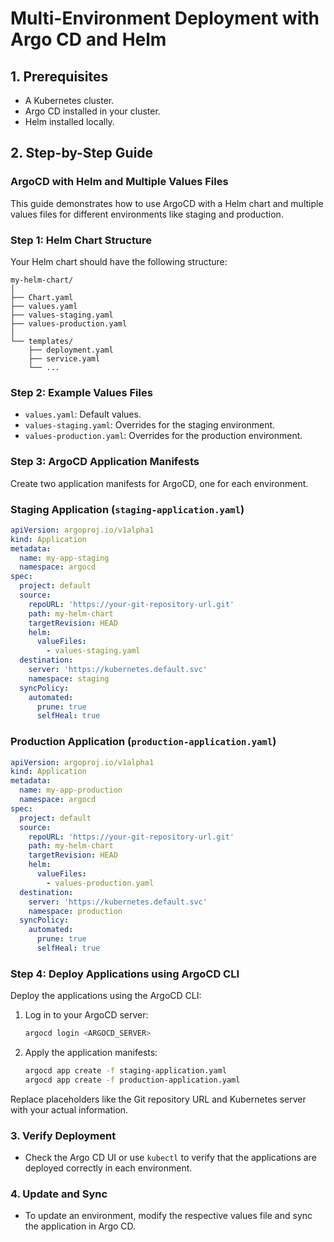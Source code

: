 
# Multi-Environment Deployment with Argo CD and Helm

## 1. Prerequisites
- A Kubernetes cluster.
- Argo CD installed in your cluster.
- Helm installed locally.

## 2. Step-by-Step Guide


### ArgoCD with Helm and Multiple Values Files

This guide demonstrates how to use ArgoCD with a Helm chart and multiple values files for different environments like staging and production.

### Step 1: Helm Chart Structure

Your Helm chart should have the following structure:

```
my-helm-chart/
│
├── Chart.yaml
├── values.yaml
├── values-staging.yaml
├── values-production.yaml
│
└── templates/
    ├── deployment.yaml
    ├── service.yaml
    └── ...
```

### Step 2: Example Values Files

- `values.yaml`: Default values.
- `values-staging.yaml`: Overrides for the staging environment.
- `values-production.yaml`: Overrides for the production environment.

### Step 3: ArgoCD Application Manifests

Create two application manifests for ArgoCD, one for each environment.

### Staging Application (`staging-application.yaml`)

```yaml
apiVersion: argoproj.io/v1alpha1
kind: Application
metadata:
  name: my-app-staging
  namespace: argocd
spec:
  project: default
  source:
    repoURL: 'https://your-git-repository-url.git'
    path: my-helm-chart
    targetRevision: HEAD
    helm:
      valueFiles:
        - values-staging.yaml
  destination:
    server: 'https://kubernetes.default.svc'
    namespace: staging
  syncPolicy:
    automated:
      prune: true
      selfHeal: true
```

### Production Application (`production-application.yaml`)

```yaml
apiVersion: argoproj.io/v1alpha1
kind: Application
metadata:
  name: my-app-production
  namespace: argocd
spec:
  project: default
  source:
    repoURL: 'https://your-git-repository-url.git'
    path: my-helm-chart
    targetRevision: HEAD
    helm:
      valueFiles:
        - values-production.yaml
  destination:
    server: 'https://kubernetes.default.svc'
    namespace: production
  syncPolicy:
    automated:
      prune: true
      selfHeal: true
```

### Step 4: Deploy Applications using ArgoCD CLI

Deploy the applications using the ArgoCD CLI:

1. Log in to your ArgoCD server:

   ```bash
   argocd login <ARGOCD_SERVER>
   ```

2. Apply the application manifests:

   ```bash
   argocd app create -f staging-application.yaml
   argocd app create -f production-application.yaml
   ```

Replace placeholders like the Git repository URL and Kubernetes server with your actual information.


### 3. Verify Deployment
- Check the Argo CD UI or use `kubectl` to verify that the applications are deployed correctly in each environment.

### 4. Update and Sync
- To update an environment, modify the respective values file and sync the application in Argo CD.
